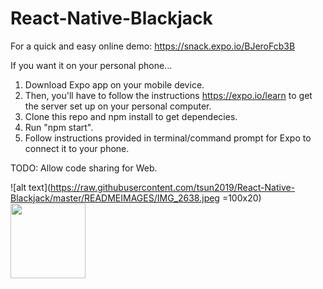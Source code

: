 # React-Native-Blackjack

For a quick and easy online demo: https://snack.expo.io/BJeroFcb3B

If you want it on your personal phone... 

1. Download Expo app on your mobile device. <br >
2. Then, you'll have to follow the instructions https://expo.io/learn to get the server set up on your personal computer. <br >
3. Clone this repo and npm install to get dependecies. <br >
4. Run "npm start". <br >
5. Follow instructions provided in terminal/command prompt for Expo to connect it to your phone.


TODO: Allow code sharing for Web.

![alt text](https://raw.githubusercontent.com/tsun2019/React-Native-Blackjack/master/READMEIMAGES/IMG_2638.jpeg =100x20)
<img src="https://raw.githubusercontent.com/tsun2019/React-Native-Blackjack/master/READMEIMAGES/IMG_2638.jpeg"  width="120" height="120">

